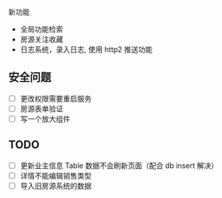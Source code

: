 新功能

- 全局功能检索
- 房源关注收藏
- 日志系统，录入日志, 使用 http2 推送功能

## 安全问题

- [ ] 更改权限需要重启服务
- [ ] 房源表单验证
- [ ] 写一个放大组件

## TODO

- [ ] 更新业主信息 Table 数据不会刷新页面（配合 db insert 解决）
- [ ] 详情不能编辑销售类型
- [ ] 导入旧房源系统的数据

